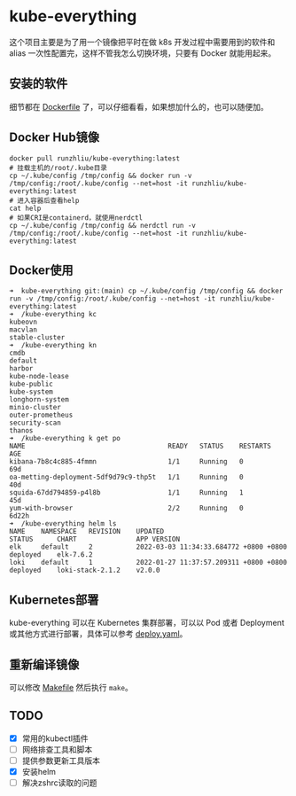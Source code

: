 # kube-everything

这个项目主要是为了用一个镜像把平时在做 k8s 开发过程中需要用到的软件和 alias 一次性配置完，这样不管我怎么切换环境，只要有 Docker 就能用起来。

## 安装的软件

细节都在 [Dockerfile](Dockerfile) 了，可以仔细看看，如果想加什么的，也可以随便加。

## Docker Hub镜像

```shell
docker pull runzhliu/kube-everything:latest
# 挂载主机的/root/.kube目录
cp ~/.kube/config /tmp/config && docker run -v /tmp/config:/root/.kube/config --net=host -it runzhliu/kube-everything:latest
# 进入容器后查看help
cat help
# 如果CRI是containerd，就使用nerdctl
cp ~/.kube/config /tmp/config && nerdctl run -v /tmp/config:/root/.kube/config --net=host -it runzhliu/kube-everything:latest
```

## Docker使用

```shell
➜  kube-everything git:(main) cp ~/.kube/config /tmp/config && docker run -v /tmp/config:/root/.kube/config --net=host -it runzhliu/kube-everything:latest
➜  /kube-everything kc
kubeovn
macvlan
stable-cluster
➜  /kube-everything kn
cmdb
default
harbor
kube-node-lease
kube-public
kube-system
longhorn-system
minio-cluster
outer-prometheus
security-scan
thanos
➜  /kube-everything k get po
NAME                                    READY   STATUS    RESTARTS   AGE
kibana-7b8c4c885-4fmmn                  1/1     Running   0          69d
oa-metting-deployment-5df9d79c9-thp5t   1/1     Running   0          40d
squida-67dd794859-p4l8b                 1/1     Running   1          45d
yum-with-browser                        2/2     Running   0          6d22h
➜  /kube-everything helm ls
NAME	NAMESPACE	REVISION	UPDATED                               	STATUS  	CHART           	APP VERSION
elk 	default  	2       	2022-03-03 11:34:33.684772 +0800 +0800	deployed	elk-7.6.2
loki	default  	1       	2022-01-27 11:37:57.209311 +0800 +0800	deployed	loki-stack-2.1.2	v2.0.0
```

## Kubernetes部署

kube-everything 可以在 Kubernetes 集群部署，可以以 Pod 或者 Deployment 或其他方式进行部署，具体可以参考 [deploy.yaml](./k8s/deploy.yaml)。

## 重新编译镜像

可以修改 [Makefile](Makefile) 然后执行 `make`。

## TODO

- [x] 常用的kubectl插件
- [ ] 网络排查工具和脚本
- [ ] 提供参数更新工具版本
- [x] 安装helm
- [ ] 解决zshrc读取的问题
